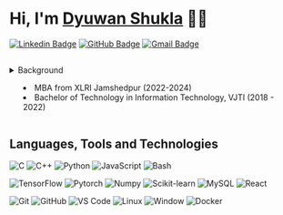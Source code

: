 <!-- Resources -->

<!-- https://dev.to/envoy_/150-badges-for-github-pnk -->
<!-- https://simpleicons.org/ -->
<!-- https://shields.io/ -->


# Hi, I'm <a href="https://www.linkedin.com/in/dyuwan-shukla//">Dyuwan Shukla</a> 👋🏼

[![Linkedin Badge](https://img.shields.io/badge/-dyuwan-blue?style=flat-square&logo=Linkedin&logoColor=white&link=https://www.linkedin.com/in/dyuwan-shukla/)](https://www.linkedin.com/in/dyuwan-shukla/ "Connect on LinkedIn")
[![GitHub Badge](https://img.shields.io/badge/-dyuwan-181717?style=flat-square&logo=github&logoColor=white&link=https://github.com/dyuwan)](https://github.com/dyuwan/ "Follow on GitHub")
[![Gmail Badge](https://img.shields.io/badge/-c14438?style=flat-square&logo=Gmail&logoColor=white&link=mailto:dyuwanshukla@gmail.com)](mailto:dyuwanshukla@gmail.com "Connect via Email")

## 

<details>
<summary>Background
<ul>
  <li>MBA from XLRI Jamshedpur (2022-2024)</li>
  <li>Bachelor of Technology in Information Technology, VJTI (2018 - 2022)</li>
</ul>
</summary>
</details>

## Languages, Tools and Technologies

![C](https://img.shields.io/badge/C-00599C?style=flat-square&logo=c&logoColor=white)
![C++](https://img.shields.io/badge/C%2B%2B-00599C?style=flat-square&logo=c%2B%2B&logoColor=white)
![Python](https://img.shields.io/badge/Python-3776AB?style=flat-square&logo=python&logoColor=white)
![JavaScript](https://img.shields.io/badge/JavaScript-F7DF1E?style=flat-square&logo=javascript&logoColor=black)
![Bash](https://img.shields.io/badge/Bash-121011?style=flat-square&logo=gnu-bash&logoColor=white)

![TensorFlow](https://img.shields.io/badge/TensorFlow-FF6F00?style=flat-square&logo=TensorFlow&logoColor=white)
![Pytorch](https://img.shields.io/badge/Pytorch-EE4C2C?style=flat-square&logo=Pytorch&logoColor=white)
![Numpy](https://img.shields.io/badge/Numpy-013243?style=flat-square&logo=Numpy)
![Scikit-learn](https://img.shields.io/badge/Scikit%20Learn-F7931E?style=flat-square&logo=scikit-learn&logoColor=white)
![MySQL](https://img.shields.io/badge/MySQL-4479A1?style=flat-square&logo=mysql&logoColor=white)
![React](https://img.shields.io/badge/React-20232A?style=flat-square&logo=react&logoColor=61DAFB)

![Git](https://img.shields.io/badge/-Git-F05032?style=flat-square&logo=git&logoColor=white)
![GitHub](https://img.shields.io/badge/-GitHub-181717?style=flat-square&logo=github)
![VS Code](https://img.shields.io/badge/-VS%20Code-007ACC?style=flat-square&logo=visual-studio-code)
![Linux](https://img.shields.io/badge/Linux-FCC624?style=flat-square&logo=linux&logoColor=black)
![Window](https://img.shields.io/badge/Windows-0078D6?style=flat-square&logo=windows&logoColor=white)
![Docker](https://img.shields.io/badge/-Docker-2496ED?style=flat-square&logo=docker&logoColor=white)
